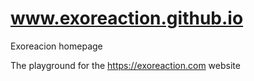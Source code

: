# www.exoreaction.github.io
Exoreacion homepage

The playground for the https://exoreaction.com website
